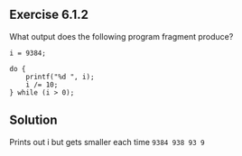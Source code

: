 ## Exercise 6.1.2
What output does the following program fragment produce?
```
i = 9384; 

do {
    printf("%d ", i); 
    i /= 10;
} while (i > 0);
```
## Solution
Prints out i but gets smaller each time
`9384 938 93 9`

